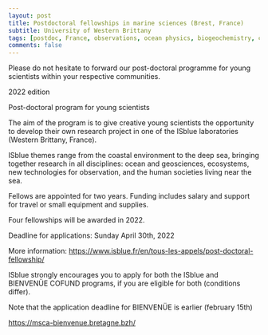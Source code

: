 ```yaml
---
layout: post
title: Postdoctoral fellowships in marine sciences (Brest, France)
subtitle: University of Western Brittany
tags: [postdoc, France, observations, ocean physics, biogeochemistry, climate, coastal ocean, marine ecosystems]
comments: false
---
```

Please do not hesitate to forward our post-doctoral programme for young scientists within your respective communities.

2022 edition

Post-doctoral program for young scientists

The aim of the program is to give creative young scientists the opportunity to develop their own research project in one of the ISblue laboratories (Western Brittany, France).
 
ISblue themes range from the coastal environment to the deep sea, bringing together research in all disciplines: ocean and geosciences, ecosystems, new technologies for observation, and the human societies living near the sea.

Fellows are appointed for two years.
Funding includes salary and support for travel or small equipment and supplies.

Four fellowships will be awarded in 2022.

Deadline for applications: Sunday April 30th, 2022

More information: https://www.isblue.fr/en/tous-les-appels/post-doctoral-fellowship/
 
ISblue strongly encourages you to apply for both the ISblue and BIENVENÜE COFUND programs, if you are eligible for both (conditions differ).

Note that the application deadline for BIENVENÜE is earlier (february 15th)

https://msca-bienvenue.bretagne.bzh/
